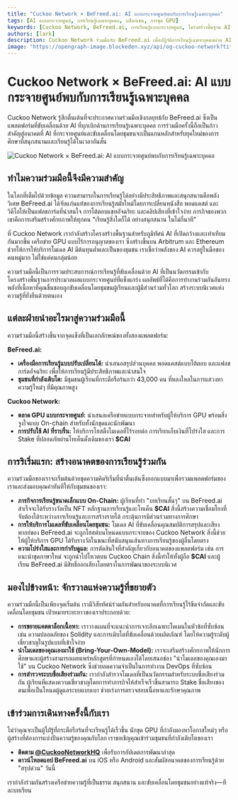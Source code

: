 ```yaml
---
title: "Cuckoo Network × BeFreed.ai: AI แบบกระจายศูนย์พบกับการเรียนรู้เฉพาะบุคคล"
tags: [AI แบบกระจายศูนย์, การเรียนรู้เฉพาะบุคคล, บล็อกเชน, การขุด GPU]
keywords: [Cuckoo Network, BeFreed.ai, การเรียนรู้แบบกระจายศูนย์, โครงสร้างพื้นฐาน AI, เทคโนโลยีบล็อกเชน]
authors: [lark]
description: Cuckoo Network ร่วมมือกับ BeFreed.ai เพื่อปฏิวัติการเรียนรู้เฉพาะบุคคลผ่าน AI แบบกระจายศูนย์และเทคโนโลยีบล็อกเชน มอบประสบการณ์การศึกษาที่ขับเคลื่อนโดยชุมชนและเต็มไปด้วยความสุข
image: "https://opengraph-image.blockeden.xyz/api/og-cuckoo-network?title=Cuckoo%20Network%20%C3%97%20BeFreed.ai:%20AI%20%E0%B9%81%E0%B8%9A%E0%B8%9A%E0%B8%81%E0%B8%A3%E0%B8%B0%E0%B8%88%E0%B8%B2%E0%B8%A2%E0%B8%A8%E0%B8%B9%E0%B8%99%E0%B8%A2%E0%B9%8C%E0%B8%9E%E0%B8%9A%E0%B8%81%E0%B8%B1%E0%B8%9A%E0%B8%81%E0%B8%B2%E0%B8%A3%E0%B9%80%E0%B8%A3%E0%B8%B5%E0%B8%A2%E0%B8%99%E0%B8%A3%E0%B8%B9%E0%B9%89%E0%B9%80%E0%B8%89%E0%B8%9E%E0%B8%B2%E0%B8%B0%E0%B8%9A%E0%B8%B8%E0%B8%84%E0%B8%84%E0%B8%A5"
---
```


# Cuckoo Network × BeFreed.ai: AI แบบกระจายศูนย์พบกับการเรียนรู้เฉพาะบุคคล

Cuckoo Network รู้สึกตื่นเต้นที่จะประกาศความร่วมมือเชิงกลยุทธ์กับ BeFreed.ai ซึ่งเป็นแพลตฟอร์มที่ขับเคลื่อนด้วย AI ที่บุกเบิกด้านการเรียนรู้เฉพาะบุคคล การร่วมมือครั้งนี้ถือเป็นก้าวสำคัญสู่อนาคตที่ AI ที่กระจายศูนย์และขับเคลื่อนโดยชุมชนจะเป็นแกนหลักสำหรับยุคใหม่ของการศึกษาที่สนุกสนานและเรียนรู้ได้ในเวลาอันสั้น

![Cuckoo Network × BeFreed.ai: AI แบบกระจายศูนย์พบกับการเรียนรู้เฉพาะบุคคล](https://opengraph-image.blockeden.xyz/api/og-cuckoo-network?title=Cuckoo%20Network%20%C3%97%20BeFreed.ai:%20AI%20%E0%B9%81%E0%B8%9A%E0%B8%9A%E0%B8%81%E0%B8%A3%E0%B8%B0%E0%B8%88%E0%B8%B2%E0%B8%A2%E0%B8%A8%E0%B8%B9%E0%B8%99%E0%B8%A2%E0%B9%8C%E0%B8%9E%E0%B8%9A%E0%B8%81%E0%B8%B1%E0%B8%9A%E0%B8%81%E0%B8%B2%E0%B8%A3%E0%B9%80%E0%B8%A3%E0%B8%B5%E0%B8%A2%E0%B8%99%E0%B8%A3%E0%B8%B9%E0%B9%89%E0%B9%80%E0%B8%89%E0%B8%9E%E0%B8%B2%E0%B8%B0%E0%B8%9A%E0%B8%B8%E0%B8%84%E0%B8%84%E0%B8%A5)

## ทำไมความร่วมมือนี้จึงมีความสำคัญ

ในโลกที่เต็มไปด้วยข้อมูล ความสามารถในการเรียนรู้ได้อย่างมีประสิทธิภาพและสนุกสนานคือพลังวิเศษ BeFreed.ai ได้จับแก่นแท้ของการเรียนรู้สมัยใหม่โดยการเปลี่ยนหนังสือ พอดแคสต์ และวิดีโอให้เป็นแฟลชการ์ดที่น่าสนใจ การโต้ตอบแชทอัจฉริยะ และคลิปเสียงที่เข้าใจง่าย ภารกิจของพวกเขาคือการเสริมสร้างศักยภาพให้ทุกคน "เรียนรู้สิ่งใดก็ได้ อย่างสนุกสนาน ในไม่กี่นาที"

ที่ Cuckoo Network เรากำลังสร้างโครงสร้างพื้นฐานสำหรับภูมิทัศน์ AI ที่เปิดกว้างและเท่าเทียมกันมากขึ้น เครือข่าย GPU แบบไร้การอนุญาตของเรา ซึ่งสร้างขึ้นบน Arbitrum และ Ethereum ช่วยให้การให้บริการโมเดล AI มีต้นทุนต่ำและเป็นของชุมชน เราเชื่อว่าพลังของ AI ควรอยู่ในมือของคนหมู่มาก ไม่ใช่แค่คนกลุ่มน้อย

ความร่วมมือนี้เป็นการรวมประสบการณ์การเรียนรู้ที่ขับเคลื่อนด้วย AI ที่เป็นนวัตกรรมเข้ากับโครงสร้างพื้นฐานการประมวลผลแบบกระจายศูนย์ที่แข็งแกร่ง ผลลัพธ์ที่ได้คือการทำงานร่วมกันอันทรงพลังที่เนื้อหาที่คุณชื่นชอบถูกขับเคลื่อนโดยชุมชนผู้เรียนและผู้มีส่วนร่วมทั่วโลก สร้างระบบนิเวศแห่งความรู้ที่ยั่งยืนด้วยตนเอง

## แต่ละฝ่ายนำอะไรมาสู่ความร่วมมือนี้

ความร่วมมือนี้สร้างขึ้นจากจุดแข็งที่เป็นเอกลักษณ์ของทั้งสองแพลตฟอร์ม:

**BeFreed.ai:**

*   **เครื่องมือการเรียนรู้แบบปรับเปลี่ยนได้:** นำเสนอสรุปส่วนบุคคล พอดแคสต์แบบโต้ตอบ และแฟลชการ์ดอัจฉริยะ เพื่อให้การเรียนรู้มีประสิทธิภาพและน่าสนใจ
*   **ชุมชนที่กำลังเติบโต:** มีชุมชนผู้เรียนที่กระตือรือร้นกว่า 43,000 คน ที่หลงใหลในการแสวงหาความรู้ใหม่ๆ ที่มีคุณภาพสูง

**Cuckoo Network:**

*   **ตลาด GPU แบบกระจายศูนย์:** นำเสนอเครือข่ายแบบกระจายสำหรับผู้ให้บริการ GPU พร้อมสิ่งจูงใจแบบ On-chain สำหรับทั้งนักขุดและนักพัฒนา
*   **การปรับใช้ AI ที่ราบรื่น:** ให้บริการโฮสติ้งโมเดลที่ไร้รอยต่อ การเรียกเก็บเงินที่โปร่งใส และการ Stake ที่ปลอดภัยผ่านโทเค็นดั้งเดิมของเรา **$CAI**

## การริเริ่มแรก: สร้างอนาคตของการเรียนรู้ร่วมกัน

ความร่วมมือของเราจะเริ่มต้นด้วยชุดความคิดริเริ่มที่น่าตื่นเต้นซึ่งออกแบบมาเพื่อรวมแพลตฟอร์มของเราและส่งมอบคุณค่าทันทีให้กับชุมชนของเรา:

*   **ภารกิจการเรียนรู้ขนาดเล็กแบบ On-Chain:** ผู้เรียนที่ทำ "บทเรียนสั้นๆ" บน BeFreed.ai สำเร็จจะได้รับรางวัลเป็น NFT หลักฐานการเรียนรู้และโทเค็น **$CAI** สิ่งนี้สร้างความเชื่อมโยงที่จับต้องได้ระหว่างการเรียนรู้และการสร้างรายได้ กระตุ้นการมีส่วนร่วมทางการศึกษา
*   **การให้บริการโมเดลที่ขับเคลื่อนโดยชุมชน:** โมเดล AI ที่ขับเคลื่อนคุณสมบัติการสรุปและเสียงพากย์ของ BeFreed.ai จะถูกโฮสต์บนโหนดแบบกระจายของ Cuckoo Network สิ่งนี้ช่วยให้ผู้ให้บริการ GPU ได้รับรางวัลในขณะที่สนับสนุนเส้นทางการเรียนรู้ของผู้อื่นโดยตรง
*   **ความโปร่งใสและการกำกับดูแล:** การตัดสินใจที่สำคัญเกี่ยวกับอนาคตของแพลตฟอร์ม เช่น การแนะนำชุดภาษาใหม่ จะถูกนำไปโหวตบน Cuckoo Chain สิ่งนี้ทำให้ทั้งผู้ถือ **$CAI** และผู้เรียน BeFreed.ai มีสิทธิ์ออกเสียงโดยตรงในการพัฒนาของระบบนิเวศ

## มองไปข้างหน้า: จักรวาลแห่งความรู้ที่ขยายตัว

ความร่วมมือนี้เป็นเพียงจุดเริ่มต้น เรามีวิสัยทัศน์ร่วมกันสำหรับอนาคตที่การเรียนรู้ไร้ขีดจำกัดและขับเคลื่อนโดยชุมชน เป้าหมายระยะยาวของเราประกอบด้วย:

*   **การขยายแคตตาล็อกเนื้อหา:** เราวางแผนที่จะแนะนำการเจาะลึกเฉพาะโดเมนในหัวข้อที่ซับซ้อน เช่น ความปลอดภัยของ Solidity และการเติบโตที่ขับเคลื่อนด้วยผลิตภัณฑ์ โดยให้ความรู้ระดับผู้เชี่ยวชาญในรูปแบบที่เข้าใจง่าย
*   **นำโมเดลของคุณเองมาใช้ (Bring-Your-Own-Model):** เราจะเสริมสร้างศักยภาพให้นักการศึกษาและผู้สร้างสามารถเผยแพร่หลักสูตรที่กำหนดเองได้โดยเสนอช่อง "นำโมเดลของคุณเองมาใช้" บน Cuckoo Network ซึ่งช่วยลดความจำเป็นในการทำงาน DevOps ที่ซับซ้อน
*   **การสำรวจระบบชื่อเสียงร่วมกัน:** เรากำลังสำรวจโมเดลที่เป็นนวัตกรรมสำหรับระบบชื่อเสียงร่วมกัน ผู้เรียนที่แสดงความเชี่ยวชาญโดยการทำภารกิจให้สำเร็จเร็วขึ้นสามารถ Stake ชื่อเสียงของตนเพื่อเป็นโหนดผู้ดูแลระบบแบบเบา ช่วยเร่งการตรวจสอบเนื้อหาและรักษาคุณภาพ

## เข้าร่วมการเดินทางครั้งนี้กับเรา

ไม่ว่าคุณจะเป็นผู้ใฝ่รู้ที่กระตือรือร้นที่จะเรียนรู้ได้เร็วขึ้น นักขุด GPU ที่กำลังมองหาโอกาสใหม่ๆ หรือผู้สร้างที่ต้องการแบ่งปันความรู้ของคุณกับโลก เราขอเชิญคุณเข้าร่วมชุมชนที่กำลังเติบโตของเรา

*   **ติดตาม [@CuckooNetworkHQ](https://www.google.com/search?q=https://twitter.com/CuckooNetworkHQ)** เพื่อรับการอัปเดตการพัฒนาล่าสุด
*   **ดาวน์โหลดแอป BeFreed.ai** บน iOS หรือ Android และสัมผัสอนาคตของการเรียนรู้ด้วย "สรุปด่วน" วันนี้

เรากำลังร่วมกันสร้างเครือข่ายความรู้ที่เป็นธรรม สนุกสนาน และขับเคลื่อนโดยชุมชนอย่างแท้จริง—ทีละบทเรียน